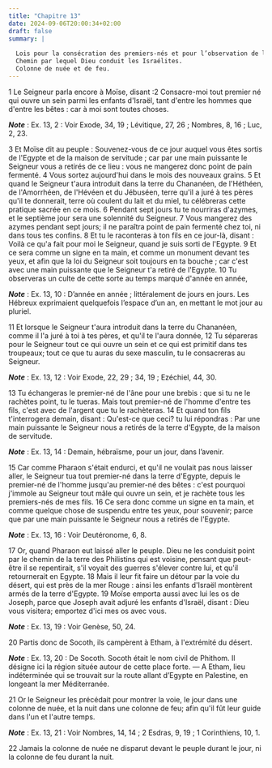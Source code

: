 ```yaml
---
title: "Chapitre 13"
date: 2024-09-06T20:00:34+02:00
draft: false
summary: |
  
  Lois pour la consécration des premiers-nés et pour l’observation de la Pâque.
  Chemin par lequel Dieu conduit les Israélites.
  Colonne de nuée et de feu.
---
```



1 Le Seigneur parla encore à Moïse, disant :2 Consacre-moi tout premier né qui ouvre un sein parmi les enfants d'Israël, tant d'entre les hommes que d'entre les bêtes : car à moi sont toutes choses.

***Note*** :  Ex. 13, 2 : Voir Exode, 34, 19 ; Lévitique, 27, 26 ; Nombres, 8, 16 ; Luc, 2, 23.


3 Et Moïse dit au peuple : Souvenez-vous de ce jour auquel vous êtes sortis de l'Egypte et de la maison de servitude ; car par une main puissante le Seigneur vous a retirés de ce lieu : vous ne mangerez donc point de pain fermenté. 4 Vous sortez aujourd'hui dans le mois des nouveaux grains. 5 Et quand le Seigneur t'aura introduit dans la terre du Chananéen, de l'Héthéen, de l'Amorrhéen, de l'Hévéen et du Jébuséen, terre qu'il a juré à tes pères qu'il te donnerait, terre où coulent du lait et du miel, tu célébreras cette pratique sacrée en ce mois. 6 Pendant sept jours tu te nourriras d'azymes, et le septième jour sera une solennité du Seigneur. 7 Vous mangerez des azymes pendant sept jours; il ne paraîtra point de pain fermenté chez toi, ni dans tous tes confins. 8 Et tu le raconteras à ton fils en ce jour-là, disant : Voilà ce qu'a fait pour moi le Seigneur, quand je suis sorti de l'Egypte. 9 Et ce sera comme un signe en ta main, et comme un monument devant tes yeux, et afin que la loi du Seigneur soit toujours
en ta bouche ; car c'est avec une main puissante que le Seigneur t'a retiré de l'Egypte. 10 Tu observeras un culte de cette sorte au temps marqué d'année en année,

***Note*** :  Ex. 13, 10 : D’année en année ; littéralement de jours en jours. Les Hébreux exprimaient quelquefois l’espace d’un an, en mettant le mot jour au pluriel.


11 Et lorsque le Seigneur t'aura introduit dans la terre du Chananéen, comme il l'a juré à toi à tes pères, et qu'il te l'aura donnée, 12 Tu sépareras pour le Seigneur tout ce qui ouvre un sein et ce qui est primitif dans tes troupeaux; tout ce que tu auras du sexe masculin, tu le consacreras au Seigneur.

***Note*** :  Ex. 13, 12 : Voir Exode, 22, 29 ; 34, 19 ; Ezéchiel, 44, 30.

13 Tu échangeras le premier-né de l'âne pour une brebis : que si tu ne le rachètes point, tu le tueras. Mais tout premier-né de l'homme d'entre tes fils, c'est avec de l'argent que tu le rachèteras. 14 Et quand ton fils t'interrogera demain, disant : Qu'est-ce que ceci? tu lui répondras : Par une main puissante le Seigneur nous a retirés de la terre d'Egypte, de la maison de servitude.

***Note*** :  Ex. 13, 14 : Demain, hébraïsme, pour un jour, dans l’avenir.

15 Car comme Pharaon s'était endurci, et qu'il ne voulait pas nous laisser aller, le Seigneur tua tout premier-né dans la terre d'Egypte, depuis le premier-né de l'homme jusqu'au premier-né des bêtes : c'est pourquoi j'immole au Seigneur tout mâle qui ouvre un sein, et je rachète tous les premiers-nés de mes fils. 16 Ce sera donc comme un signe en ta main, et comme quelque chose de suspendu entre tes yeux, pour souvenir; parce que par une main puissante le Seigneur nous a retirés de l'Egypte.

***Note*** :  Ex. 13, 16 : Voir Deutéronome, 6, 8.


17 Or, quand Pharaon eut laissé aller le peuple. Dieu ne les conduisit point par le chemin de la terre des Philistins qui est voisine, pensant que peut-être il se repentirait, s'il voyait des guerres s'élever contre lui, et qu'il retournerait en Egypte. 18 Mais il leur fit faire un détour par la voie du désert, qui est près de la mer Rouge : ainsi les enfants d'Israël montèrent armés de la terre d'Egypte. 19 Moïse emporta aussi avec lui les os de Joseph, parce que Joseph avait adjuré les enfants d'Israël, disant : Dieu vous visitera; emportez d'ici mes os avec vous.

***Note*** :  Ex. 13, 19 : Voir Genèse, 50, 24.


20 Partis donc de Socoth, ils campèrent à Etham, à l'extrémité du désert.

***Note*** :  Ex. 13, 20 : De Socoth. Socoth était le nom civil de Phithom. Il désigne ici la région située autour de cette place forte. ― A Etham, lieu indéterminée qui se trouvait sur la route allant d’Egypte en Palestine, en longeant la mer Méditerranée.

21 Or le Seigneur les précédait pour montrer la voie, le jour dans une colonne de nuée, et la nuit dans une colonne de feu; afin qu'il fût leur guide dans l'un et l'autre temps.

***Note*** :  Ex. 13, 21 : Voir Nombres, 14, 14 ; 2 Esdras, 9, 19 ; 1 Corinthiens, 10, 1.

22 Jamais la colonne de nuée ne disparut devant le peuple durant le jour, ni la colonne de feu durant la nuit.

